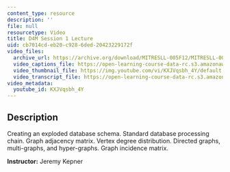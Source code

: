 ```yaml
---
content_type: resource
description: ''
file: null
resourcetype: Video
title: D4M Session 1 Lecture
uid: cb7014cd-eb20-c928-6ded-20423229172f
video_files:
  archive_url: https://archive.org/download/MITRESLL-005F12/MITRESLL-005F12_L01_Lec_300k.mp4
  video_captions_file: https://open-learning-course-data-rc.s3.amazonaws.com/res-ll-005-mathematics-of-big-data-and-machine-learning-january-iap-2020/fdce40aff4c65ca2a883a815c7cddff7_KXJVqsbh_4Y.vtt
  video_thumbnail_file: https://img.youtube.com/vi/KXJVqsbh_4Y/default.jpg
  video_transcript_file: https://open-learning-course-data-rc.s3.amazonaws.com/res-ll-005-mathematics-of-big-data-and-machine-learning-january-iap-2020/b7012bcc4c15bb401888ca24657f139c_KXJVqsbh_4Y.pdf
video_metadata:
  youtube_id: KXJVqsbh_4Y
---
```


Description
-----------

Creating an exploded database schema. Standard database processing chain. Graph adjacency matrix. Vertex degree distribution. Directed graphs, multi-graphs, and hyper-graphs. Graph incidence matrix.

**Instructor:** Jeremy Kepner